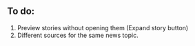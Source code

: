 ## To do:
1. Preview stories without opening them (Expand story button)
1. Different sources for the same news topic.
